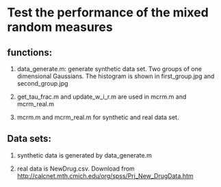 # Test the performance of the mixed random measures

## functions:

1. data_generate.m: generate synthetic data set. Two groups of one dimensional Gaussians. The histogram is shown in first_group.jpg and second_group.jpg

2. get_tau_frac.m and update_w_i_r.m are used in mcrm.m and mcrm_real.m

3. mcrm.m and mcrm_real.m for synthetic and real data set.

## Data sets:

1. synthetic data is generated by data_generate.m

2. real data is NewDrug.csv. Download from http://calcnet.mth.cmich.edu/org/spss/Prj_New_DrugData.htm




